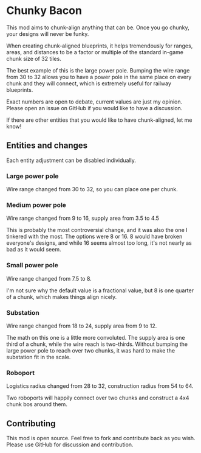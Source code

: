 # Chunky Bacon

This mod aims to chunk-align anything that can be. Once you go chunky, your
designs will never be funky.

When creating chunk-aligned blueprints, it helps tremendously for ranges,
areas, and distances to be a factor or multiple of the standard in-game chunk
size of 32 tiles.

The best example of this is the large power pole. Bumping the wire range from
30 to 32 allows you to have a power pole in the same place on every chunk and
they will connect, which is extremely useful for railway blueprints.

Exact numbers are open to debate, current values are just my opinion. Please
open an issue on GitHub if you would like to have a discussion.

If there are other entities that you would like to have chunk-aligned, let me
know!

## Entities and changes

Each entity adjustment can be disabled individually.

### Large power pole

Wire range changed from 30 to 32, so you can place one per chunk.

### Medium power pole

Wire range changed from 9 to 16, supply area from 3.5 to 4.5

This is probably the most controversial change, and it was also the one
I tinkered with the most. The options were 8 or 16. 8 would have broken
everyone's designs, and while 16 seems almost too long, it's not nearly as bad
as it would seem.

### Small power pole

Wire range changed from 7.5 to 8.

I'm not sure why the default value is a fractional value, but 8 is one quarter
of a chunk, which makes things align nicely.

### Substation

Wire range changed from 18 to 24, supply area from 9 to 12.

The math on this one is a little more convoluted. The supply area is one third
of a chunk, while the wire reach is two-thirds. Without bumping the large power
pole to reach over two chunks, it was hard to make the substation fit in the
scale.

### Roboport

Logistics radius changed from 28 to 32, construction radius from 54 to 64.

Two roboports will happily connect over two chunks and construct a 4x4 chunk
bos around them.

## Contributing

This mod is open source. Feel free to fork and contribute back as you wish.
Please use GitHub for discussion and contribution.
